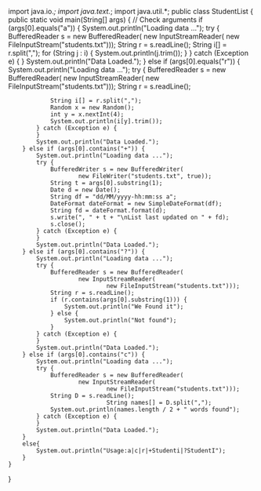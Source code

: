 import java.io.*;
import java.text.*;
import java.util.*;
public class StudentList {
    public static void main(String[] args) {
//		Check arguments
        if (args[0].equals("a")) {
            System.out.println("Loading data ...");
            try {
                BufferedReader s = new BufferedReader(
                        new InputStreamReader(
                                new FileInputStream("students.txt")));
                String r = s.readLine();
                String i[] = r.split(",");
                for (String j : i) {
                    System.out.println(j.trim());
                }
            } catch (Exception e) {
            }
            System.out.println("Data Loaded.");
        } else if (args[0].equals("r")) {
            System.out.println("Loading data ...");
            try {
                BufferedReader s = new BufferedReader(
                        new InputStreamReader(
                                new FileInputStream("students.txt")));
                String r = s.readLine();

                String i[] = r.split(",");
                Random x = new Random();
                int y = x.nextInt(4);
                System.out.println(i[y].trim());
            } catch (Exception e) {
            }
            System.out.println("Data Loaded.");
        } else if (args[0].contains("+")) {
            System.out.println("Loading data ...");
            try {
                BufferedWriter s = new BufferedWriter(
                        new FileWriter("students.txt", true));
                String t = args[0].substring(1);
                Date d = new Date();
                String df = "dd/MM/yyyy-hh:mm:ss a";
                DateFormat dateFormat = new SimpleDateFormat(df);
                String fd = dateFormat.format(d);
                s.write(", " + t + "\nList last updated on " + fd);
                s.close();
            } catch (Exception e) {
            }
            System.out.println("Data Loaded.");
        } else if (args[0].contains("?")) {
            System.out.println("Loading data ...");
            try {
                BufferedReader s = new BufferedReader(
                        new InputStreamReader(
                                new FileInputStream("students.txt")));
                String r = s.readLine();
                if (r.contains(args[0].substring(1))) {
                    System.out.println("We Found it");
                } else {
                    System.out.println("Not found");
                }
            } catch (Exception e) {
            }
            System.out.println("Data Loaded.");
        } else if (args[0].contains("c")) {
            System.out.println("Loading data ...");
            try {
                BufferedReader s = new BufferedReader(
                        new InputStreamReader(
                                new FileInputStream("students.txt")));
                String D = s.readLine();
                                String names[] = D.split(",");
                System.out.println(names.length / 2 + " words found");
            } catch (Exception e) {
            }
            System.out.println("Data Loaded.");
        }
        else{
            System.out.println("Usage:a|c|r|+Studenti|?StudentI");
        }
    }
}
